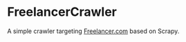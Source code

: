 FreelancerCrawler
==========

A simple crawler targeting [Freelancer.com](https://www.freelancer.com/job/) based on Scrapy.